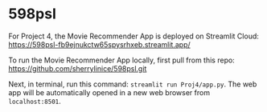 # 598psl

For Project 4, the Movie Recommender App is deployed on Streamlit Cloud: 
https://598psl-fb9ejnukctw65spysrhxeb.streamlit.app/

To run the Movie Recommender App locally, first pull from this repo: https://github.com/sherrylinice/598psl.git

Next, in terminal, run this command: `streamlit run Proj4/app.py`. The web app will be automatically opened in a new web browser from `localhost:8501`.
